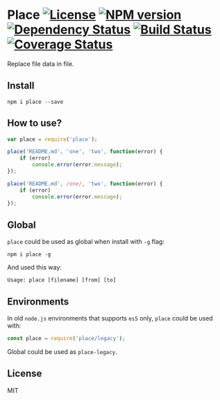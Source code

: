 # Place [![License][LicenseIMGURL]][LicenseURL] [![NPM version][NPMIMGURL]][NPMURL] [![Dependency Status][DependencyStatusIMGURL]][DependencyStatusURL] [![Build Status][BuildStatusIMGURL]][BuildStatusURL] [![Coverage Status][CoverageIMGURL]][CoverageURL]

Replace file data in file.

## Install

```
npm i place --save
```

## How to use?

```js
var place = require('place');

place('README.md', 'one', 'two', function(error) {
    if (error)
        console.error(error.message);
});

place('README.md', /one/, 'two', function(error) {
    if (error)
        console.error(error.message);
});
```

## Global

`place` could be used as global when install with `-g` flag:

```
npm i place -g
```

And used this way:

```
Usage: place [filename] [from] [to]
```

## Environments

In old `node.js` environments that supports `es5` only, `place` could be used with:

```js
const place = require('place/legacy');
```

Global could be used as `place-legacy`.

## License

MIT

[NPMIMGURL]:                https://img.shields.io/npm/v/place.svg?style=flat
[BuildStatusIMGURL]:        https://img.shields.io/travis/coderaiser/node-place/master.svg?style=flat
[DependencyStatusIMGURL]:   https://img.shields.io/gemnasium/coderaiser/node-place.svg?style=flat
[LicenseIMGURL]:            https://img.shields.io/badge/license-MIT-317BF9.svg?style=flat
[NPMURL]:                   https://npmjs.org/package/place "npm"
[BuildStatusURL]:           https://travis-ci.org/coderaiser/node-place  "Build Status"
[DependencyStatusURL]:      https://gemnasium.com/coderaiser/node-place "Dependency Status"
[LicenseURL]:               https://tldrlegal.com/license/mit-license "MIT License"

[CoverageURL]:              https://coveralls.io/github/coderaiser/node-place?branch=master
[CoverageIMGURL]:           https://coveralls.io/repos/coderaiser/node-place/badge.svg?branch=master&service=github

